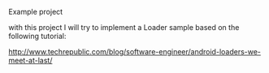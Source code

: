 Example project

with this project I will try to implement a Loader sample based on the following tutorial:

http://www.techrepublic.com/blog/software-engineer/android-loaders-we-meet-at-last/